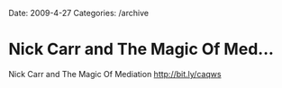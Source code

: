 Date: 2009-4-27
Categories: /archive

# Nick Carr and The Magic Of Med...

Nick Carr and The Magic Of Mediation <a href="http://bit.ly/caqws" rel="nofollow">http://bit.ly/caqws</a>
